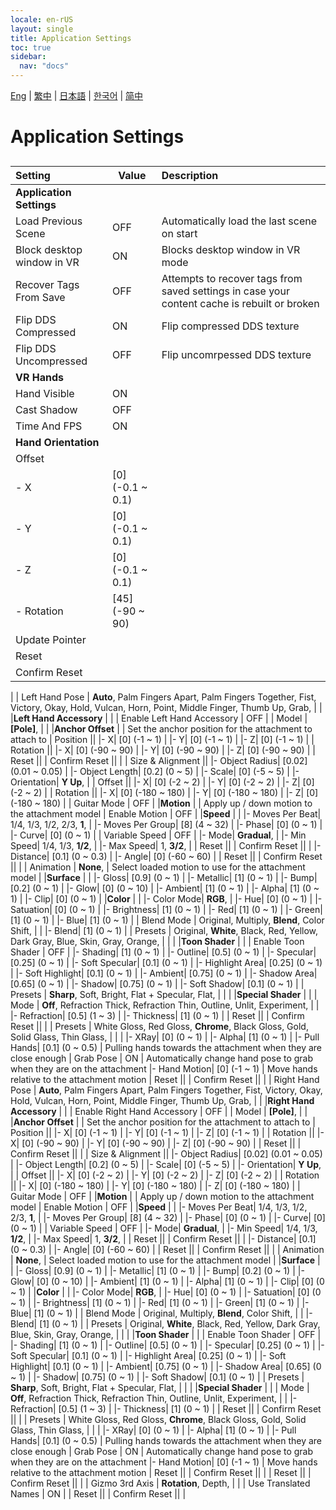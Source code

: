 ```yaml
---
locale: en-rUS
layout: single
title: Application Settings
toc: true
sidebar:
  nav: "docs"
---
```

[Eng](/dancexr/menu/2025.4/system/application_settings) | [繁中](/tw/dancexr/menu/2025.4/system/application_settings) | [日本語](/jp/dancexr/menu/2025.4/system/application_settings) | [한국어](/kr/dancexr/menu/2025.4/system/application_settings) | [简中](/zh/dancexr/menu/2025.4/system/application_settings)

# Application Settings

## 

| Setting | Value | Description |
| :--- | --- | :--- |
|**Application Settings** | | 
| Load Previous Scene | OFF | Automatically load the last scene on start
| Block desktop window in VR | ON | Blocks desktop window in VR mode
| Recover Tags From Save | OFF | Attempts to recover tags from saved settings in case your content cache is rebuilt or broken
| Flip DDS Compressed | ON | Flip compressed DDS texture
| Flip DDS Uncompressed | OFF | Flip uncomrpessed DDS texture
|**VR Hands** | | 
| Hand Visible | ON | 
| Cast Shadow | OFF | 
| Time And FPS | ON | 
|**Hand Orientation** | | 
| Offset || 
|- X| [0] (-0.1 ~ 0.1) | 
|- Y| [0] (-0.1 ~ 0.1) | 
|- Z| [0] (-0.1 ~ 0.1) | 
|- Rotation| [45] (-90 ~ 90) | 
| Update Pointer || 
| Reset || 
| Confirm Reset || 
|
| Left Hand Pose |  **Auto**,  Palm Fingers Apart,  Palm Fingers Together,  Fist,  Victory,  Okay,  Hold,  Vulcan,  Horn,  Point,  Middle Finger,  Thumb Up,  Grab,  |  |
|**Left Hand Accessory** | | 
| Enable Left Hand Accessory | OFF | 
| Model |  **[Pole]**,  |  |
|**Anchor Offset** | | Set the anchor position for the attachment to attach to
| Position || 
|- X| [0] (-1 ~ 1) | 
|- Y| [0] (-1 ~ 1) | 
|- Z| [0] (-1 ~ 1) | 
| Rotation || 
|- X| [0] (-90 ~ 90) | 
|- Y| [0] (-90 ~ 90) | 
|- Z| [0] (-90 ~ 90) | 
| Reset || 
| Confirm Reset || 
|
| Size & Alignment || 
|- Object Radius| [0.02] (0.01 ~ 0.05) | 
|- Object Length| [0.2] (0 ~ 5) | 
|- Scale| [0] (-5 ~ 5) | 
|- Orientation|  **Y Up**,  | 
| Offset || 
|- X| [0] (-2 ~ 2) | 
|- Y| [0] (-2 ~ 2) | 
|- Z| [0] (-2 ~ 2) | 
| Rotation || 
|- X| [0] (-180 ~ 180) | 
|- Y| [0] (-180 ~ 180) | 
|- Z| [0] (-180 ~ 180) | 
| Guitar Mode | OFF | 
|**Motion** | | Apply up / down motion to the attachment model
| Enable Motion | OFF | 
|**Speed** | | 
|- Moves Per Beat|  1/4,  1/3,  1/2,  2/3,  **1**,  | 
|- Moves Per Group| [8] (4 ~ 32) | 
|- Phase| [0] (0 ~ 1) | 
|- Curve| [0] (0 ~ 1) | 
| Variable Speed | OFF | 
|- Mode|  **Gradual**,  | 
|- Min Speed|  1/4,  1/3,  **1/2**,  | 
|- Max Speed|  1,  **3/2**,  | 
| Reset || 
| Confirm Reset || 
|
|- Distance| [0.1] (0 ~ 0.3) | 
|- Angle| [0] (-60 ~ 60) | 
| Reset || 
| Confirm Reset || 
|
| Animation |  **None**,  | Select loaded motion to use for the attachment model |
|**Surface** | | 
|- Gloss| [0.9] (0 ~ 1) | 
|- Metallic| [1] (0 ~ 1) | 
|- Bump| [0.2] (0 ~ 1) | 
|- Glow| [0] (0 ~ 10) | 
|- Ambient| [1] (0 ~ 1) | 
|- Alpha| [1] (0 ~ 1) | 
|- Clip| [0] (0 ~ 1) | 
|**Color** | | 
|- Color Mode|  **RGB**,  | 
|- Hue| [0] (0 ~ 1) | 
|- Satuation| [0] (0 ~ 1) | 
|- Brightness| [1] (0 ~ 1) | 
|- Red| [1] (0 ~ 1) | 
|- Green| [1] (0 ~ 1) | 
|- Blue| [1] (0 ~ 1) | 
| Blend Mode |  Original,  Multiply,  **Blend**,  Color Shift,  |  |
|- Blend| [1] (0 ~ 1) | 
| Presets |  Original,  **White**,  Black,  Red,  Yellow,  Dark Gray,  Blue,  Skin,  Gray,  Orange,  |  |
|
|**Toon Shader** | | 
| Enable Toon Shader | OFF | 
|- Shading| [1] (0 ~ 1) | 
|- Outline| [0.5] (0 ~ 1) | 
|- Specular| [0.25] (0 ~ 1) | 
|- Soft Specular| [0.1] (0 ~ 1) | 
|- Highlight Area| [0.25] (0 ~ 1) | 
|- Soft Highlight| [0.1] (0 ~ 1) | 
|- Ambient| [0.75] (0 ~ 1) | 
|- Shadow Area| [0.65] (0 ~ 1) | 
|- Shadow| [0.75] (0 ~ 1) | 
|- Soft Shadow| [0.1] (0 ~ 1) | 
| Presets |  **Sharp**,  Soft,  Bright,  Flat + Specular,  Flat,  |  |
|
|**Special Shader** | | 
| Mode |  **Off**,  Refraction Thick,  Refraction Thin,  Outline,  Unlit,  Experiment,  |  |
|- Refraction| [0.5] (1 ~ 3) | 
|- Thickness| [1] (0 ~ 1) | 
| Reset || 
| Confirm Reset || 
|
| Presets |  White Gloss,  Red Gloss,  **Chrome**,  Black Gloss,  Gold,  Solid Glass,  Thin Glass,  |  |
|
|- XRay| [0] (0 ~ 1) | 
|- Alpha| [1] (0 ~ 1) | 
|- Pull Hands| [0.1] (0 ~ 0.5) | Pulling hands towards the attachment when they are close enough
| Grab Pose | ON | Automatically change hand pose to grab when they are on the attachment
|- Hand Motion| [0] (-1 ~ 1) | Move hands relative to the attachment motion
| Reset || 
| Confirm Reset || 
|
| Right Hand Pose |  **Auto**,  Palm Fingers Apart,  Palm Fingers Together,  Fist,  Victory,  Okay,  Hold,  Vulcan,  Horn,  Point,  Middle Finger,  Thumb Up,  Grab,  |  |
|**Right Hand Accessory** | | 
| Enable Right Hand Accessory | OFF | 
| Model |  **[Pole]**,  |  |
|**Anchor Offset** | | Set the anchor position for the attachment to attach to
| Position || 
|- X| [0] (-1 ~ 1) | 
|- Y| [0] (-1 ~ 1) | 
|- Z| [0] (-1 ~ 1) | 
| Rotation || 
|- X| [0] (-90 ~ 90) | 
|- Y| [0] (-90 ~ 90) | 
|- Z| [0] (-90 ~ 90) | 
| Reset || 
| Confirm Reset || 
|
| Size & Alignment || 
|- Object Radius| [0.02] (0.01 ~ 0.05) | 
|- Object Length| [0.2] (0 ~ 5) | 
|- Scale| [0] (-5 ~ 5) | 
|- Orientation|  **Y Up**,  | 
| Offset || 
|- X| [0] (-2 ~ 2) | 
|- Y| [0] (-2 ~ 2) | 
|- Z| [0] (-2 ~ 2) | 
| Rotation || 
|- X| [0] (-180 ~ 180) | 
|- Y| [0] (-180 ~ 180) | 
|- Z| [0] (-180 ~ 180) | 
| Guitar Mode | OFF | 
|**Motion** | | Apply up / down motion to the attachment model
| Enable Motion | OFF | 
|**Speed** | | 
|- Moves Per Beat|  1/4,  1/3,  1/2,  2/3,  **1**,  | 
|- Moves Per Group| [8] (4 ~ 32) | 
|- Phase| [0] (0 ~ 1) | 
|- Curve| [0] (0 ~ 1) | 
| Variable Speed | OFF | 
|- Mode|  **Gradual**,  | 
|- Min Speed|  1/4,  1/3,  **1/2**,  | 
|- Max Speed|  1,  **3/2**,  | 
| Reset || 
| Confirm Reset || 
|
|- Distance| [0.1] (0 ~ 0.3) | 
|- Angle| [0] (-60 ~ 60) | 
| Reset || 
| Confirm Reset || 
|
| Animation |  **None**,  | Select loaded motion to use for the attachment model |
|**Surface** | | 
|- Gloss| [0.9] (0 ~ 1) | 
|- Metallic| [1] (0 ~ 1) | 
|- Bump| [0.2] (0 ~ 1) | 
|- Glow| [0] (0 ~ 10) | 
|- Ambient| [1] (0 ~ 1) | 
|- Alpha| [1] (0 ~ 1) | 
|- Clip| [0] (0 ~ 1) | 
|**Color** | | 
|- Color Mode|  **RGB**,  | 
|- Hue| [0] (0 ~ 1) | 
|- Satuation| [0] (0 ~ 1) | 
|- Brightness| [1] (0 ~ 1) | 
|- Red| [1] (0 ~ 1) | 
|- Green| [1] (0 ~ 1) | 
|- Blue| [1] (0 ~ 1) | 
| Blend Mode |  Original,  Multiply,  **Blend**,  Color Shift,  |  |
|- Blend| [1] (0 ~ 1) | 
| Presets |  Original,  **White**,  Black,  Red,  Yellow,  Dark Gray,  Blue,  Skin,  Gray,  Orange,  |  |
|
|**Toon Shader** | | 
| Enable Toon Shader | OFF | 
|- Shading| [1] (0 ~ 1) | 
|- Outline| [0.5] (0 ~ 1) | 
|- Specular| [0.25] (0 ~ 1) | 
|- Soft Specular| [0.1] (0 ~ 1) | 
|- Highlight Area| [0.25] (0 ~ 1) | 
|- Soft Highlight| [0.1] (0 ~ 1) | 
|- Ambient| [0.75] (0 ~ 1) | 
|- Shadow Area| [0.65] (0 ~ 1) | 
|- Shadow| [0.75] (0 ~ 1) | 
|- Soft Shadow| [0.1] (0 ~ 1) | 
| Presets |  **Sharp**,  Soft,  Bright,  Flat + Specular,  Flat,  |  |
|
|**Special Shader** | | 
| Mode |  **Off**,  Refraction Thick,  Refraction Thin,  Outline,  Unlit,  Experiment,  |  |
|- Refraction| [0.5] (1 ~ 3) | 
|- Thickness| [1] (0 ~ 1) | 
| Reset || 
| Confirm Reset || 
|
| Presets |  White Gloss,  Red Gloss,  **Chrome**,  Black Gloss,  Gold,  Solid Glass,  Thin Glass,  |  |
|
|- XRay| [0] (0 ~ 1) | 
|- Alpha| [1] (0 ~ 1) | 
|- Pull Hands| [0.1] (0 ~ 0.5) | Pulling hands towards the attachment when they are close enough
| Grab Pose | ON | Automatically change hand pose to grab when they are on the attachment
|- Hand Motion| [0] (-1 ~ 1) | Move hands relative to the attachment motion
| Reset || 
| Confirm Reset || 
|
| Reset || 
| Confirm Reset || 
|
| Gizmo 3rd Axis |  **Rotation**,  Depth,  |  |
| Use Translated Names | ON | 
| Reset || 
| Confirm Reset || 
|
